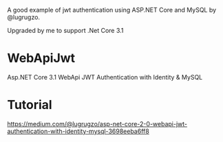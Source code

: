 A good example of jwt authentication using ASP.NET Core and MySQL by @lugrugzo. 

Upgraded by me to support .Net Core 3.1

# WebApiJwt
Asp.NET Core 3.1 WebApi JWT Authentication with Identity &amp; MySQL

# Tutorial
https://medium.com/@lugrugzo/asp-net-core-2-0-webapi-jwt-authentication-with-identity-mysql-3698eeba6ff8
